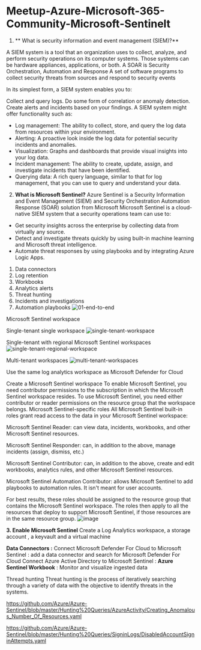 # Meetup-Azure-Microsoft-365-Community-Microsoft-Sentinelt 

1. ** What is security information and event management (SIEM)?**

A SIEM system is a tool that an organization uses to collect, analyze, and perform security operations on its computer systems. Those systems can be hardware appliances, applications, or both.
A SOAR is Security Orchestration, Automation and Response 
A set of software programs to collect  security threats from sources and respond to security events 

In its simplest form, a SIEM system enables you to:

Collect and query logs.
Do some form of correlation or anomaly detection.
Create alerts and incidents based on your findings.
A SIEM system might offer functionality such as:

* Log management: The ability to collect, store, and query the log data from resources within your environment.
* Alerting: A proactive look inside the log data for potential security incidents and anomalies.
* Visualization: Graphs and dashboards that provide visual insights into your log data.
* Incident management: The ability to create, update, assign, and investigate incidents that have been identified.
* Querying data: A rich query language, similar to that for log management, that you can use to query and understand your data.

2. **What is Microsoft Sentinel?**
Azure Sentinel is a Security Information and Event Management (SIEM) and Security Orchestration Automation Response (SOAR) solution from Microsoft
Microsoft Sentinel is a cloud-native SIEM system that a security operations team can use to:

* Get security insights across the enterprise by collecting data from virtually any source.
* Detect and investigate threats quickly by using built-in machine learning and Microsoft threat intelligence.
* Automate threat responses by using playbooks and by integrating Azure Logic Apps.

1. Data connectors
1. Log retention
1. Workbooks
1. Analytics alerts
1. Threat hunting
1. Incidents and investigations
1. Automation playbooks
![01-end-to-end](https://user-images.githubusercontent.com/108787059/205441529-a616e13a-982d-4114-bcb0-fe2939996603.svg)


Microsoft Sentinel workspace

Single-tenant single workspace
![single-tenant-workspace](https://user-images.githubusercontent.com/108787059/205441652-79dbed21-48a0-4faa-876c-d16ba12ea2cc.png)

Single-tenant with regional Microsoft Sentinel workspaces
![single-tenant-regional-workspace](https://user-images.githubusercontent.com/108787059/205441664-cd1652b4-0a5e-4b79-b2c0-53474e2621c2.png)

Multi-tenant workspaces
![multi-tenant-workspaces](https://user-images.githubusercontent.com/108787059/205441668-f2482989-ac0b-474d-92d2-3d5579479a64.png)

Use the same log analytics workspace as Microsoft Defender for Cloud

Create a Microsoft Sentinel workspace
To enable Microsoft Sentinel, you need contributor permissions to the subscription in which the Microsoft Sentinel workspace resides. To use Microsoft Sentinel, you need either contributor or reader permissions on the resource group that the workspace belongs.
Microsoft Sentinel-specific roles
All Microsoft Sentinel built-in roles grant read access to the data in your Microsoft Sentinel workspace:

Microsoft Sentinel Reader: can view data, incidents, workbooks, and other Microsoft Sentinel resources.

Microsoft Sentinel Responder: can, in addition to the above, manage incidents (assign, dismiss, etc.)

Microsoft Sentinel Contributor: can, in addition to the above, create and edit workbooks, analytics rules, and other Microsoft Sentinel resources.

Microsoft Sentinel Automation Contributor: allows Microsoft Sentinel to add playbooks to automation rules. It isn't meant for user accounts.

For best results, these roles should be assigned to the resource group that contains the Microsoft Sentinel workspace. The roles then apply to all the resources that deploy to support Microsoft Sentinel, if those resources are in the same resource group.
![image](https://user-images.githubusercontent.com/108787059/205442362-979c288a-74b9-47bd-8d06-42176ab6274c.png)

**3. Enable Microsoft Sentinel**
Create a Log Analytics workspace, a storage account , a keyvault and a virtual machine

**Data Connectors :**
Connect Microsoft Defender For Cloud to Microsoft Sentinel :
add a data connector and search for Microsoft Defender For Cloud
Connect Azure Active Directory to Microsoft Sentinel :
**Azure Sentinel Workbook**  : Monitor and visualize ingested data



Thread hunting
Threat hunting is the process of iteratively searching through a variety of data with the objective to identify threats in the systems.



https://github.com/Azure/Azure-Sentinel/blob/master/Hunting%20Queries/AzureActivity/Creating_Anomalous_Number_Of_Resources.yaml

https://github.com/Azure/Azure-Sentinel/blob/master/Hunting%20Queries/SigninLogs/DisabledAccountSigninAttempts.yaml


